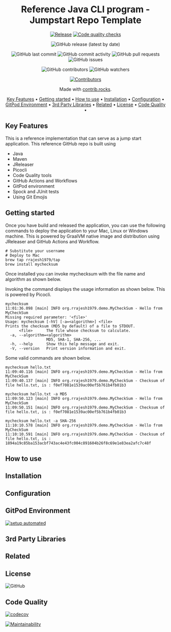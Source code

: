 <!-- markdownlint-configure-file {
  "MD013": {
    "code_blocks": false,
    "tables": false
  },
  "MD033": false,
  "MD041": false
} -->

<div align="center">

# Reference Java CLI program - Jumpstart Repo Template

[![Release](https://github.com/rrajesh1979/ref-java-cli/actions/workflows/release.yml/badge.svg)](https://github.com/rrajesh1979/ref-java-cli/actions/workflows/release.yml)
[![Code quality checks](https://github.com/rrajesh1979/ref-java-cli/actions/workflows/code-quality-checks.yml/badge.svg?branch=master)](https://github.com/rrajesh1979/ref-java-cli/actions/workflows/code-quality-checks.yml)

![GitHub release (latest by date)](https://img.shields.io/github/v/release/rrajesh1979/ref-java-cli)

![GitHub last commit](https://img.shields.io/github/last-commit/rrajesh1979/ref-java-cli)
![GitHub commit activity](https://img.shields.io/github/commit-activity/y/rrajesh1979/ref-java-cli)
![GitHub pull requests](https://img.shields.io/github/issues-pr/rrajesh1979/ref-java-cli)
![GitHub issues](https://img.shields.io/github/issues/rrajesh1979/ref-java-cli)

![GitHub contributors](https://img.shields.io/github/contributors/rrajesh1979/ref-java-cli)
![GitHub watchers](https://img.shields.io/github/watchers/rrajesh1979/ref-java-cli)

<a href="https://github.com/rrajesh1979/ref-java-cli/graphs/contributors">
  <img src="https://contrib.rocks/image?repo=rrajesh1979/ref-java-cli"  alt="Contributors"/>
</a>

Made with [contrib.rocks](https://contrib.rocks).

[Key Features](#key-features) •
[Getting started](#getting-started) •
[How to use](#how-to-use) •
[Installation](#installation) •
[Configuration](#configuration) •
[GitPod Environment](#gitpod-environment) •
[3rd Party Libraries](#3rd-party-libraries) •
[Related](#related) •
[License](#license) •
[Code Quality](#code-quality) •

</div>

## Key Features
<div>
This is a reference implementation that can serve as a jump start application. This reference GitHub repo is built using
<ul>
    <li>Java</li>
    <li>Maven</li>
    <li>JReleaser</li>
    <li>Picocli</li>
    <li>Code Quality tools</li>
    <li>GitHub Actions and Workflows</li>
    <li>GitPod environment</li>
    <li>Spock and JUnit tests</li>
    <li>Using Git Emojis</li>
</ul>
</div>

## Getting started

Once you have build and released the application, you can use the following commands to deploy the application to your Mac, Linux or Windows machine.
This is powered by GraalVM native image and distribution using JReleaser and GitHub Actions and Workflow.
```shell
# Substitute your username
# Deploy to Mac
brew tap rrajesh1979/tap
brew install mychecksum
```

Once installed you can invoke mychecksum with the file name and algorithm as shown below.

Invoking the command displays the usage information as shown below. This is powered by Picocli.
```shell
mychecksum
11:01:36.098 [main] INFO org.rrajesh1979.demo.MyCheckSum - Hello from MyCheckSum
Missing required parameter: '<file>'
Usage: mychecksum [-hV] [-a=<algorithm>] <file>
Prints the checksum (MD5 by default) of a file to STDOUT.
      <file>      The file whose checksum to calculate.
  -a, --algorithm=<algorithm>
                  MD5, SHA-1, SHA-256, ...
  -h, --help      Show this help message and exit.
  -V, --version   Print version information and exit.
```

Some valid commands are shown below.
```shell
mychecksum hello.txt
11:09:40.116 [main] INFO org.rrajesh1979.demo.MyCheckSum - Hello from MyCheckSum
11:09:40.137 [main] INFO org.rrajesh1979.demo.MyCheckSum - Checksum of file hello.txt, is : f0ef7081e1539ac00ef5b761b4fb01b3
```

```shell
mychecksum hello.txt -a MD5
11:09:50.123 [main] INFO org.rrajesh1979.demo.MyCheckSum - Hello from MyCheckSum
11:09:50.151 [main] INFO org.rrajesh1979.demo.MyCheckSum - Checksum of file hello.txt, is : f0ef7081e1539ac00ef5b761b4fb01b3
```

```shell
mychecksum hello.txt -a SHA-256
11:10:10.578 [main] INFO org.rrajesh1979.demo.MyCheckSum - Hello from MyCheckSum
11:10:10.591 [main] INFO org.rrajesh1979.demo.MyCheckSum - Checksum of file hello.txt, is : 1894a19c85ba153acbf743ac4e43fc004c891604b26f8c69e1e83ea2afc7c48f
```

## How to use

## Installation

## Configuration

## GitPod Environment
[![setup automated](https://img.shields.io/badge/Gitpod-ready_to_code-orange?logo=gitpod)](https://gitpod.io/from-referrer/)

## 3rd Party Libraries

## Related

## License

![GitHub](https://img.shields.io/github/license/rrajesh1979/ref-java-cli)

## Code Quality

[![codecov](https://codecov.io/gh/rrajesh1979/ref-java-cli/branch/master/graph/badge.svg?token=nuivwdrnL1)](https://codecov.io/gh/rrajesh1979/ref-java-cli)

[![Maintainability](https://api.codeclimate.com/v1/badges/6bfbafbfd54e673b5a0b/maintainability)](https://codeclimate.com/github/rrajesh1979/ref-java-cli/maintainability)
